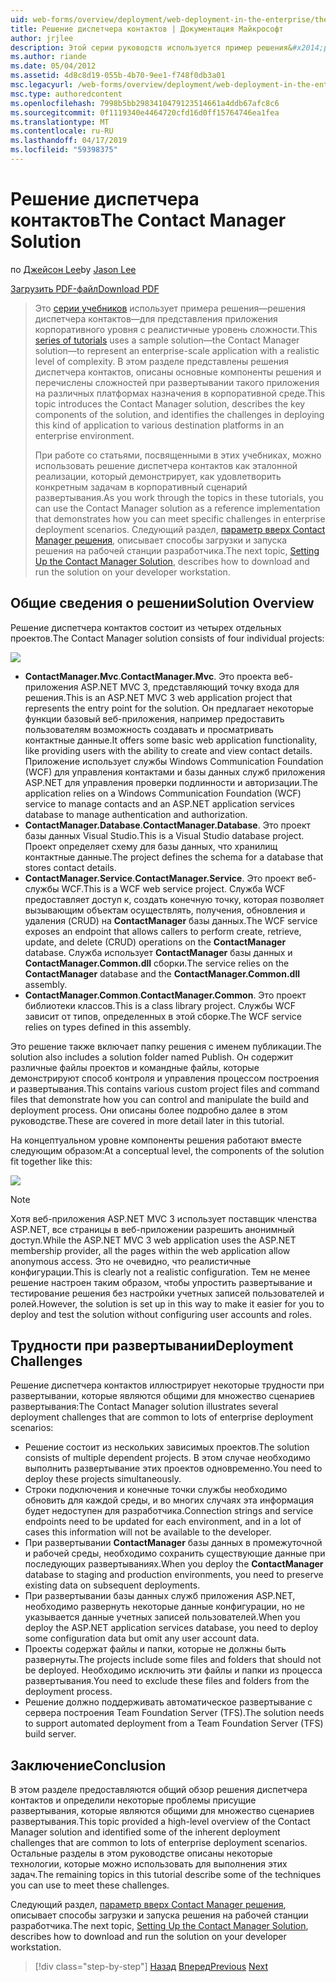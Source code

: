 ```yaml
---
uid: web-forms/overview/deployment/web-deployment-in-the-enterprise/the-contact-manager-solution
title: Решение диспетчера контактов | Документация Майкрософт
author: jrjlee
description: Этой серии руководств используется пример решения&#x2014;решения диспетчера контактов&#x2014;для представления приложения корпоративного уровня с реалистичные уровень...
ms.author: riande
ms.date: 05/04/2012
ms.assetid: 4d8c8d19-055b-4b70-9ee1-f748f0db3a01
msc.legacyurl: /web-forms/overview/deployment/web-deployment-in-the-enterprise/the-contact-manager-solution
msc.type: authoredcontent
ms.openlocfilehash: 7998b5bb2983410479123514661a4ddb67afc8c6
ms.sourcegitcommit: 0f1119340e4464720cfd16d0ff15764746ea1fea
ms.translationtype: MT
ms.contentlocale: ru-RU
ms.lasthandoff: 04/17/2019
ms.locfileid: "59398375"
---
```

# <a name="the-contact-manager-solution"></a><span data-ttu-id="27cd4-103">Решение диспетчера контактов</span><span class="sxs-lookup"><span data-stu-id="27cd4-103">The Contact Manager Solution</span></span>

<span data-ttu-id="27cd4-104">по [Джейсон Lee](https://github.com/jrjlee)</span><span class="sxs-lookup"><span data-stu-id="27cd4-104">by [Jason Lee](https://github.com/jrjlee)</span></span>

[<span data-ttu-id="27cd4-105">Загрузить PDF-файл</span><span class="sxs-lookup"><span data-stu-id="27cd4-105">Download PDF</span></span>](https://msdnshared.blob.core.windows.net/media/MSDNBlogsFS/prod.evol.blogs.msdn.com/CommunityServer.Blogs.Components.WeblogFiles/00/00/00/63/56/8130.DeployingWebAppsInEnterpriseScenarios.pdf)

> <span data-ttu-id="27cd4-106">Это [серии учебников](web-deployment-in-the-enterprise.md) использует примера решения&#x2014;решения диспетчера контактов&#x2014;для представления приложения корпоративного уровня с реалистичные уровень сложности.</span><span class="sxs-lookup"><span data-stu-id="27cd4-106">This [series of tutorials](web-deployment-in-the-enterprise.md) uses a sample solution&#x2014;the Contact Manager solution&#x2014;to represent an enterprise-scale application with a realistic level of complexity.</span></span> <span data-ttu-id="27cd4-107">В этом разделе представлены решения диспетчера контактов, описаны основные компоненты решения и перечислены сложностей при развертывании такого приложения на различных платформах назначения в корпоративной среде.</span><span class="sxs-lookup"><span data-stu-id="27cd4-107">This topic introduces the Contact Manager solution, describes the key components of the solution, and identifies the challenges in deploying this kind of application to various destination platforms in an enterprise environment.</span></span>
> 
> <span data-ttu-id="27cd4-108">При работе со статьями, посвященными в этих учебниках, можно использовать решение диспетчера контактов как эталонной реализации, который демонстрирует, как удовлетворить конкретным задачам в корпоративный сценарий развертывания.</span><span class="sxs-lookup"><span data-stu-id="27cd4-108">As you work through the topics in these tutorials, you can use the Contact Manager solution as a reference implementation that demonstrates how you can meet specific challenges in enterprise deployment scenarios.</span></span> <span data-ttu-id="27cd4-109">Следующий раздел, [параметр вверх Contact Manager решения](setting-up-the-contact-manager-solution.md), описывает способы загрузки и запуска решения на рабочей станции разработчика.</span><span class="sxs-lookup"><span data-stu-id="27cd4-109">The next topic, [Setting Up the Contact Manager Solution](setting-up-the-contact-manager-solution.md), describes how to download and run the solution on your developer workstation.</span></span>


## <a name="solution-overview"></a><span data-ttu-id="27cd4-110">Общие сведения о решении</span><span class="sxs-lookup"><span data-stu-id="27cd4-110">Solution Overview</span></span>

<span data-ttu-id="27cd4-111">Решение диспетчера контактов состоит из четырех отдельных проектов.</span><span class="sxs-lookup"><span data-stu-id="27cd4-111">The Contact Manager solution consists of four individual projects:</span></span>

![](the-contact-manager-solution/_static/image1.png)

- <span data-ttu-id="27cd4-112">**ContactManager.Mvc**.</span><span class="sxs-lookup"><span data-stu-id="27cd4-112">**ContactManager.Mvc**.</span></span> <span data-ttu-id="27cd4-113">Это проекта веб-приложения ASP.NET MVC 3, представляющий точку входа для решения.</span><span class="sxs-lookup"><span data-stu-id="27cd4-113">This is an ASP.NET MVC 3 web application project that represents the entry point for the solution.</span></span> <span data-ttu-id="27cd4-114">Он предлагает некоторые функции базовый веб-приложения, например предоставить пользователям возможность создавать и просматривать контактные данные.</span><span class="sxs-lookup"><span data-stu-id="27cd4-114">It offers some basic web application functionality, like providing users with the ability to create and view contact details.</span></span> <span data-ttu-id="27cd4-115">Приложение использует службы Windows Communication Foundation (WCF) для управления контактами и базы данных служб приложения ASP.NET для управления проверки подлинности и авторизации.</span><span class="sxs-lookup"><span data-stu-id="27cd4-115">The application relies on a Windows Communication Foundation (WCF) service to manage contacts and an ASP.NET application services database to manage authentication and authorization.</span></span>
- <span data-ttu-id="27cd4-116">**ContactManager.Database**.</span><span class="sxs-lookup"><span data-stu-id="27cd4-116">**ContactManager.Database**.</span></span> <span data-ttu-id="27cd4-117">Это проект базы данных Visual Studio.</span><span class="sxs-lookup"><span data-stu-id="27cd4-117">This is a Visual Studio database project.</span></span> <span data-ttu-id="27cd4-118">Проект определяет схему для базы данных, что хранилищ контактные данные.</span><span class="sxs-lookup"><span data-stu-id="27cd4-118">The project defines the schema for a database that stores contact details.</span></span>
- <span data-ttu-id="27cd4-119">**ContactManager.Service**.</span><span class="sxs-lookup"><span data-stu-id="27cd4-119">**ContactManager.Service**.</span></span> <span data-ttu-id="27cd4-120">Это проект веб-службы WCF.</span><span class="sxs-lookup"><span data-stu-id="27cd4-120">This is a WCF web service project.</span></span> <span data-ttu-id="27cd4-121">Служба WCF предоставляет доступ к, создать конечную точку, которая позволяет вызывающим объектам осуществлять, получения, обновления и удаления (CRUD) на **ContactManager** базы данных.</span><span class="sxs-lookup"><span data-stu-id="27cd4-121">The WCF service exposes an endpoint that allows callers to perform create, retrieve, update, and delete (CRUD) operations on the **ContactManager** database.</span></span> <span data-ttu-id="27cd4-122">Служба использует **ContactManager** базы данных и **ContactManager.Common.dll** сборки.</span><span class="sxs-lookup"><span data-stu-id="27cd4-122">The service relies on the **ContactManager** database and the **ContactManager.Common.dll** assembly.</span></span>
- <span data-ttu-id="27cd4-123">**ContactManager.Common**.</span><span class="sxs-lookup"><span data-stu-id="27cd4-123">**ContactManager.Common**.</span></span> <span data-ttu-id="27cd4-124">Это проект библиотеки классов.</span><span class="sxs-lookup"><span data-stu-id="27cd4-124">This is a class library project.</span></span> <span data-ttu-id="27cd4-125">Службы WCF зависит от типов, определенных в этой сборке.</span><span class="sxs-lookup"><span data-stu-id="27cd4-125">The WCF service relies on types defined in this assembly.</span></span>

<span data-ttu-id="27cd4-126">Это решение также включает папку решения с именем публикации.</span><span class="sxs-lookup"><span data-stu-id="27cd4-126">The solution also includes a solution folder named Publish.</span></span> <span data-ttu-id="27cd4-127">Он содержит различные файлы проектов и командные файлы, которые демонстрируют способ контроля и управления процессом построения и развертывания.</span><span class="sxs-lookup"><span data-stu-id="27cd4-127">This contains various custom project files and command files that demonstrate how you can control and manipulate the build and deployment process.</span></span> <span data-ttu-id="27cd4-128">Они описаны более подробно далее в этом руководстве.</span><span class="sxs-lookup"><span data-stu-id="27cd4-128">These are covered in more detail later in this tutorial.</span></span>

<span data-ttu-id="27cd4-129">На концептуальном уровне компоненты решения работают вместе следующим образом:</span><span class="sxs-lookup"><span data-stu-id="27cd4-129">At a conceptual level, the components of the solution fit together like this:</span></span>

![](the-contact-manager-solution/_static/image2.png)

> [!NOTE]
> <span data-ttu-id="27cd4-130">Хотя веб-приложения ASP.NET MVC 3 использует поставщик членства ASP.NET, все страницы в веб-приложении разрешить анонимный доступ.</span><span class="sxs-lookup"><span data-stu-id="27cd4-130">While the ASP.NET MVC 3 web application uses the ASP.NET membership provider, all the pages within the web application allow anonymous access.</span></span> <span data-ttu-id="27cd4-131">Это не очевидно, что реалистичные конфигурации.</span><span class="sxs-lookup"><span data-stu-id="27cd4-131">This is clearly not a realistic configuration.</span></span> <span data-ttu-id="27cd4-132">Тем не менее решение настроен таким образом, чтобы упростить развертывание и тестирование решения без настройки учетных записей пользователей и ролей.</span><span class="sxs-lookup"><span data-stu-id="27cd4-132">However, the solution is set up in this way to make it easier for you to deploy and test the solution without configuring user accounts and roles.</span></span>


## <a name="deployment-challenges"></a><span data-ttu-id="27cd4-133">Трудности при развертывании</span><span class="sxs-lookup"><span data-stu-id="27cd4-133">Deployment Challenges</span></span>

<span data-ttu-id="27cd4-134">Решение диспетчера контактов иллюстрирует некоторые трудности при развертывании, которые являются общими для множество сценариев развертывания:</span><span class="sxs-lookup"><span data-stu-id="27cd4-134">The Contact Manager solution illustrates several deployment challenges that are common to lots of enterprise deployment scenarios:</span></span>

- <span data-ttu-id="27cd4-135">Решение состоит из нескольких зависимых проектов.</span><span class="sxs-lookup"><span data-stu-id="27cd4-135">The solution consists of multiple dependent projects.</span></span> <span data-ttu-id="27cd4-136">В этом случае необходимо выполнить развертывание этих проектов одновременно.</span><span class="sxs-lookup"><span data-stu-id="27cd4-136">You need to deploy these projects simultaneously.</span></span>
- <span data-ttu-id="27cd4-137">Строки подключения и конечные точки службы необходимо обновить для каждой среды, и во многих случаях эта информация будет недоступен для разработчика.</span><span class="sxs-lookup"><span data-stu-id="27cd4-137">Connection strings and service endpoints need to be updated for each environment, and in a lot of cases this information will not be available to the developer.</span></span>
- <span data-ttu-id="27cd4-138">При развертывании **ContactManager** базы данных в промежуточной и рабочей среды, необходимо сохранить существующие данные при последующих развертываниях.</span><span class="sxs-lookup"><span data-stu-id="27cd4-138">When you deploy the **ContactManager** database to staging and production environments, you need to preserve existing data on subsequent deployments.</span></span>
- <span data-ttu-id="27cd4-139">При развертывании базы данных служб приложения ASP.NET, необходимо развернуть некоторые данные конфигурации, но не указывается данные учетных записей пользователей.</span><span class="sxs-lookup"><span data-stu-id="27cd4-139">When you deploy the ASP.NET application services database, you need to deploy some configuration data but omit any user account data.</span></span>
- <span data-ttu-id="27cd4-140">Проекты содержат файлы и папки, которые не должны быть развернуты.</span><span class="sxs-lookup"><span data-stu-id="27cd4-140">The projects include some files and folders that should not be deployed.</span></span> <span data-ttu-id="27cd4-141">Необходимо исключить эти файлы и папки из процесса развертывания.</span><span class="sxs-lookup"><span data-stu-id="27cd4-141">You need to exclude these files and folders from the deployment process.</span></span>
- <span data-ttu-id="27cd4-142">Решение должно поддерживать автоматическое развертывание с сервера построения Team Foundation Server (TFS).</span><span class="sxs-lookup"><span data-stu-id="27cd4-142">The solution needs to support automated deployment from a Team Foundation Server (TFS) build server.</span></span>

## <a name="conclusion"></a><span data-ttu-id="27cd4-143">Заключение</span><span class="sxs-lookup"><span data-stu-id="27cd4-143">Conclusion</span></span>

<span data-ttu-id="27cd4-144">В этом разделе предоставляются общий обзор решения диспетчера контактов и определили некоторые проблемы присущие развертывания, которые являются общими для множество сценариев развертывания.</span><span class="sxs-lookup"><span data-stu-id="27cd4-144">This topic provided a high-level overview of the Contact Manager solution and identified some of the inherent deployment challenges that are common to lots of enterprise deployment scenarios.</span></span> <span data-ttu-id="27cd4-145">Остальные разделы в этом руководстве описаны некоторые технологии, которые можно использовать для выполнения этих задач.</span><span class="sxs-lookup"><span data-stu-id="27cd4-145">The remaining topics in this tutorial describe some of the techniques you can use to meet these challenges.</span></span>

<span data-ttu-id="27cd4-146">Следующий раздел, [параметр вверх Contact Manager решения](setting-up-the-contact-manager-solution.md), описывает способы загрузки и запуска решения на рабочей станции разработчика.</span><span class="sxs-lookup"><span data-stu-id="27cd4-146">The next topic, [Setting Up the Contact Manager Solution](setting-up-the-contact-manager-solution.md), describes how to download and run the solution on your developer workstation.</span></span>

> [!div class="step-by-step"]
> <span data-ttu-id="27cd4-147">[Назад](web-deployment-in-the-enterprise.md)
> [Вперед](setting-up-the-contact-manager-solution.md)</span><span class="sxs-lookup"><span data-stu-id="27cd4-147">[Previous](web-deployment-in-the-enterprise.md)
[Next](setting-up-the-contact-manager-solution.md)</span></span>
